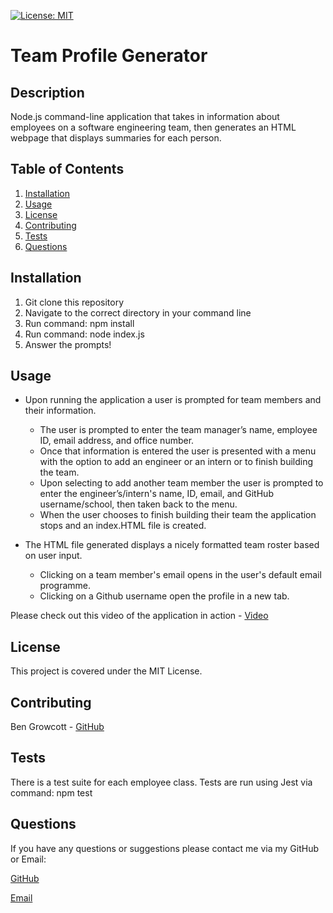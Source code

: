 [![License: MIT](https://img.shields.io/badge/License-MIT-yellow.svg)](https://opensource.org/licenses/MIT)

# Team Profile Generator

## Description

Node.js command-line application that takes in information about employees on a software engineering team, then generates an HTML webpage that displays summaries for each person.

## Table of Contents

1. [Installation](#installation)
2. [Usage](#usage)
3. [License](#license)
4. [Contributing](#contributing)
5. [Tests](#tests)
6. [Questions](#questions)

## Installation

1. Git clone this repository
2. Navigate to the correct directory in your command line
3. Run command: npm install
4. Run command: node index.js
5. Answer the prompts!

## Usage

- Upon running the application a user is prompted for team members and their information.
    - The user is prompted to enter the team manager’s name, employee ID, email address, and office number.
    - Once that information is entered the user is presented with a menu with the option to add an engineer or an intern or to finish building the team.
    - Upon selecting to add another team member the user is prompted to enter the engineer’s/intern's name, ID, email, and GitHub username/school, then taken back to the menu.
    - When the user chooses to finish building their team the application stops and an index.HTML file is created.

- The HTML file generated displays a nicely formatted team roster based on user input.
    - Clicking on a team member's email opens in the user's default email programme.
    - Clicking on a Github username open the profile in a new tab.

Please check out this video of the application in action - [Video](https://drive.google.com/file/d/1it2xqKNf7GNhELC38-EbI44I1DlBEzLS/view?usp=sharing)
## License

This project is covered under the MIT License.

## Contributing

Ben Growcott - [GitHub](https://github.com/BGrowcott)

## Tests

There is a test suite for each employee class. Tests are run using Jest via command: npm test

## Questions

If you have any questions or suggestions please contact me via my GitHub or Email:

[GitHub](https://github.com/BGrowcott)

[Email](mailto:bg.coding101@gmail.com)